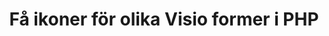 ﻿---
title: Få ikoner för olika Visio former i PHP
type: docs
weight: 40
url: /sv/java/get-icons-of-various-visio-shapes-in-php/
---
